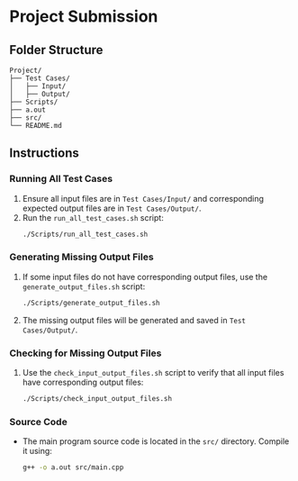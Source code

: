 # Project Submission

## Folder Structure
```
Project/
├── Test Cases/
│   ├── Input/
│   ├── Output/
├── Scripts/
├── a.out
├── src/
└── README.md
```

## Instructions

### Running All Test Cases
1. Ensure all input files are in `Test Cases/Input/` and corresponding expected output files are in `Test Cases/Output/`.
2. Run the `run_all_test_cases.sh` script:
   ```bash
   ./Scripts/run_all_test_cases.sh
   ```

### Generating Missing Output Files
1. If some input files do not have corresponding output files, use the `generate_output_files.sh` script:
   ```bash
   ./Scripts/generate_output_files.sh
   ```

2. The missing output files will be generated and saved in `Test Cases/Output/`.

### Checking for Missing Output Files
1. Use the `check_input_output_files.sh` script to verify that all input files have corresponding output files:
   ```bash
   ./Scripts/check_input_output_files.sh
   ```

### Source Code
- The main program source code is located in the `src/` directory. Compile it using:
  ```bash
  g++ -o a.out src/main.cpp
  ```
